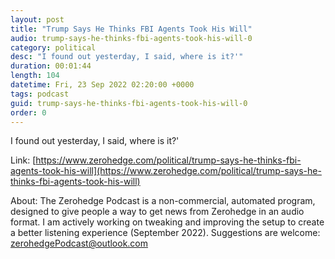 ```yaml
---
layout: post
title: "Trump Says He Thinks FBI Agents Took His Will"
audio: trump-says-he-thinks-fbi-agents-took-his-will-0
category: political
desc: "I found out yesterday, I said, where is it?'"
duration: 00:01:44
length: 104
datetime: Fri, 23 Sep 2022 02:20:00 +0000
tags: podcast
guid: trump-says-he-thinks-fbi-agents-took-his-will-0
order: 0
---
```

I found out yesterday, I said, where is it?'

Link: [https://www.zerohedge.com/political/trump-says-he-thinks-fbi-agents-took-his-will](https://www.zerohedge.com/political/trump-says-he-thinks-fbi-agents-took-his-will)

About: The Zerohedge Podcast is a non-commercial, automated program, designed to give people a way to get news from Zerohedge in an audio format.  I am actively working on tweaking and improving the setup to create a better listening experience (September 2022).  Suggestions are welcome: [zerohedgePodcast@outlook.com](mailto:zerohedgePodcast@outlook.com)